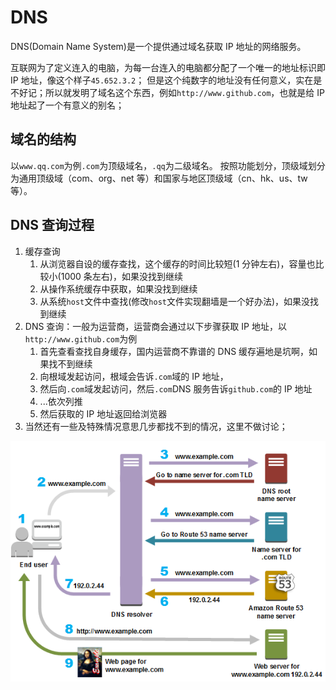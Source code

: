 # DNS

DNS(Domain Name System)是一个提供通过域名获取 IP 地址的网络服务。

互联网为了定义连入的电脑，为每一台连入的电脑都分配了一个唯一的地址标识即 IP 地址，像这个样子`45.652.3.2`；
但是这个纯数字的地址没有任何意义，实在是不好记；所以就发明了域名这个东西，例如`http://www.github.com`，也就是给 IP 地址起了一个有意义的别名；

## 域名的结构

以`www.qq.com`为例`.com`为顶级域名，`.qq`为二级域名。
按照功能划分，顶级域划分为通用顶级域（com、org、net 等）和国家与地区顶级域（cn、hk、us、tw 等）。

## DNS 查询过程

1. 缓存查询
   1. 从浏览器自设的缓存查找，这个缓存的时间比较短(1 分钟左右)，容量也比较小(1000 条左右)，如果没找到继续
   2. 从操作系统缓存中获取，如果没找到继续
   3. 从系统`host`文件中查找(修改`host`文件实现翻墙是一个好办法)，如果没找到继续
2. DNS 查询：一般为运营商，运营商会通过以下步骤获取 IP 地址，以`http://www.github.com`为例
   1. 首先查看查找自身缓存，国内运营商不靠谱的 DNS 缓存遍地是坑啊，如果找不到继续
   2. 向根域发起访问，根域会告诉`.com`域的 IP 地址，
   3. 然后向`.com`域发起访问，然后`.com`DNS 服务告诉`github.com`的 IP 地址
   4. ...依次列推
   5. 然后获取的 IP 地址返回给浏览器
3. 当然还有一些及特殊情况意思几步都找不到的情况，这里不做讨论；

![DNS查询](../../../assets/images/DNS.png)
